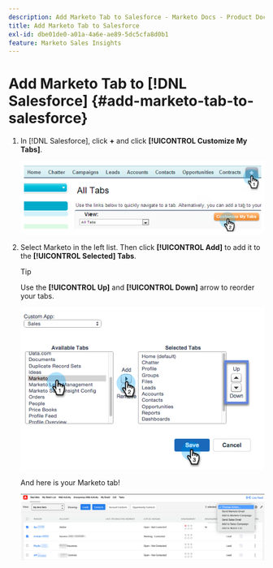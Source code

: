 ```yaml
---
description: Add Marketo Tab to Salesforce - Marketo Docs - Product Documentation
title: Add Marketo Tab to Salesforce
exl-id: dbe01de0-a01a-4a6e-ae89-5dc5cfa8d0b1
feature: Marketo Sales Insights
---
```

# Add Marketo Tab to [!DNL Salesforce] {#add-marketo-tab-to-salesforce}

1. In [!DNL Salesforce], click **+** and click **[!UICONTROL Customize My Tabs]**.

   ![](assets/add-marketo-tab-to-salesforce-1.png)

1. Select Marketo in the left list. Then click **[!UICONTROL Add]** to add it to the **[!UICONTROL Selected] Tabs**.

   >[!TIP]
   >
   >Use the **[!UICONTROL Up]** and **[!UICONTROL Down]** arrow to reorder your tabs.

   ![](assets/add-marketo-tab-to-salesforce-2.png)

   And here is your Marketo tab!

   ![](assets/add-marketo-tab-to-salesforce-3.png)
